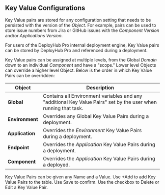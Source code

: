 ## Key Value Configurations

Key Value pairs are stored for any configuration setting that needs to be persisted with the version of the _Object_. For example, pairs can be used to store issue numbers from Jira or GitHub issues with the _Component Version_ and/or _Applications Version_. 

For users of the DeployHub Pro internal deployment engine, Key Value pairs can be stored by DeployHub Pro and referenced during a deployment. 

Key Value pairs can be assigned at multiple levels, from the Global _Domain_ down to an individual _Component_ and have a "scope." Lower level Objects can override a higher level Object.  Below is the order in which Key Value Pairs can be overridden:

| Object          | Description                                                                                                     |
|-----------------|-----------------------------------------------------------------------------------------------------------------|
| **Global**      | Contains all Environment variables and any "additional Key Value Pairs" set by the user when running that task. |
| **Environment** | Overrides any Global Key Value Pairs during a deployment.                                                       |
| **Application** | Overrides the _Environment_ Key Value Pairs during a deployment.                                                 |
| **Endpoint**    | Overrides the _Application_ Key Value Pairs during a deployment.                                                |
| **Component** | Overrides the  _Application_ Key Value Pairs during a deployed.

Key Value Pairs can be given any Name and a Value. Use +Add to add Key Value Pairs to the table. Use Save to confirm.  Use the checkbox to Delete or Edit a Key Value Pair.
